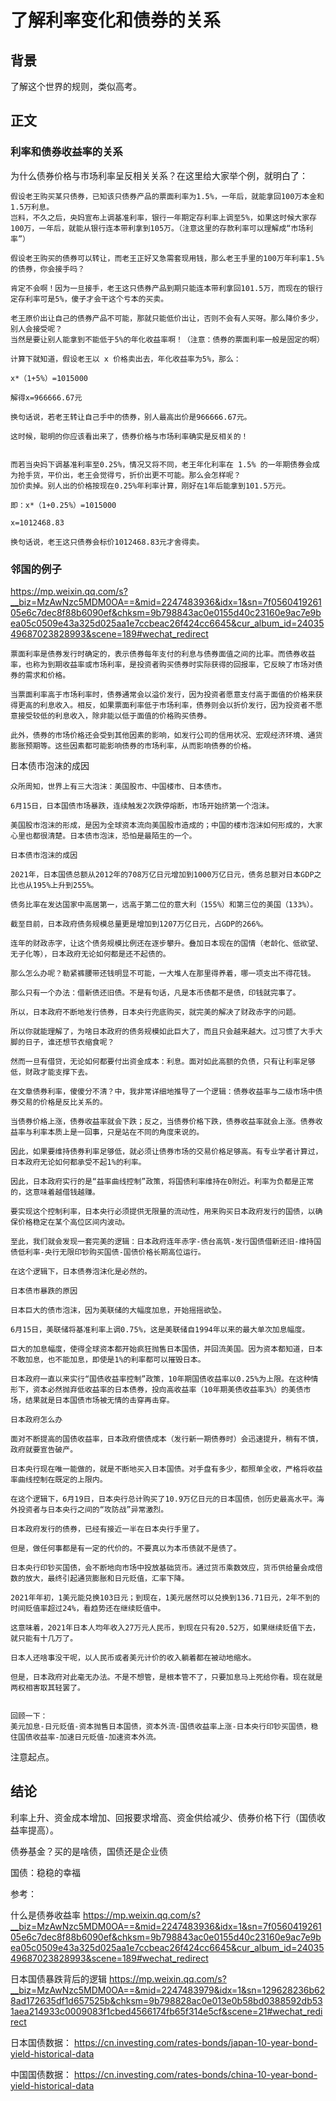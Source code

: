 # 了解利率变化和债券的关系

## 背景
了解这个世界的规则，类似高考。

## 正文

### 利率和债券收益率的关系

为什么债券价格与市场利率呈反相关关系？在这里给大家举个例，就明白了：
```
假设老王购买某只债券，已知该只债券产品的票面利率为1.5%，一年后，就能拿回100万本金和1.5万利息。
岂料，不久之后，央妈宣布上调基准利率，银行一年期定存利率上调至5%，如果这时候大家存100万，一年后，就能从银行连本带利拿到105万。（注意这里的存款利率可以理解成“市场利率”）

假设老王购买的债券可以转让，而老王正好又急需套现用钱，那么老王手里的100万年利率1.5%的债券，你会接手吗？

肯定不会啊！因为一旦接手，老王这只债券产品到期只能连本带利拿回101.5万，而现在的银行定存利率可是5%，傻子才会干这个亏本的买卖。

老王原价出让自己的债券产品不可能，那就只能低价出让，否则不会有人买呀。那么降价多少，别人会接受呢？
当然是要让别人能拿到不能低于5%的年化收益率啊！（注意：债券的票面利率一般是固定的啊）

计算下就知道，假设老王以 x 价格卖出去，年化收益率为5%，那么：

x*（1+5%）=1015000

解得x=966666.67元

换句话说，若老王转让自己手中的债券，别人最高出价是966666.67元。

这时候，聪明的你应该看出来了，债券价格与市场利率确实是反相关的！


而若当央妈下调基准利率至0.25%，情况又将不同，老王年化利率在 1.5% 的一年期债券会成为抢手货，平价出，老王会觉得亏，折价出更不可能。那么会怎样呢？
加价卖掉。别人出的价格按现在0.25%年利率计算，刚好在1年后能拿到101.5万元。

即：x*（1+0.25%）=1015000

x=1012468.83

换句话说，老王这只债券会标价1012468.83元才舍得卖。

```


### 邻国的例子

https://mp.weixin.qq.com/s?__biz=MzAwNzc5MDM0OA==&mid=2247483936&idx=1&sn=7f056041926105e6c7dec8f88b6090ef&chksm=9b798843ac0e0155d40c23160e9ac7e9bea05c0509e43a325d025aa1e7ccbeac26f424cc6645&cur_album_id=2403549687023828993&scene=189#wechat_redirect

```
票面利率是债券发行时确定的，表示债券每年支付的利息与债券面值之间的比率。而债券收益率，也称为到期收益率或市场利率，是投资者购买债券时实际获得的回报率，它反映了市场对债券的需求和价格。

当票面利率高于市场利率时，债券通常会以溢价发行，因为投资者愿意支付高于面值的价格来获得更高的利息收入。相反，如果票面利率低于市场利率，债券则会以折价发行，因为投资者不愿意接受较低的利息收入，除非能以低于面值的价格购买债券。

此外，债券的市场价格还会受到其他因素的影响，如发行公司的信用状况、宏观经济环境、通货膨胀预期等。这些因素都可能影响债券的市场利率，从而影响债券的价格。

```
日本债市泡沫的成因

```
众所周知，世界上有三大泡沫：美国股市、中国楼市、日本债市。

6月15日，日本国债市场暴跌，连续触发2次跌停熔断，市场开始挤第一个泡沫。

美国股市泡沫的形成，是因为全球资本流向美国股市造成的；中国的楼市泡沫如何形成的，大家心里也都很清楚。日本债市泡沫，恐怕是最陌生的一个。

日本债市泡沫的成因

2021年，日本国债总额从2012年的708万亿日元增加到1000万亿日元，债务总额对日本GDP之比也从195%上升到255%。

债务比率在发达国家中高居第一，远高于第二位的意大利（155%）和第三位的美国（133%）。

截至目前，日本政府债务规模总量更是增加到1207万亿日元，占GDP的266%。

连年的财政赤字，让这个债务规模比例还在逐步攀升。叠加日本现在的国情（老龄化、低欲望、无子化等），日本政府无论如何都是还不起债的。

那么怎么办呢？勒紧裤腰带还钱明显不可能，一大堆人在那里得养着，哪一项支出不得花钱。

那么只有一个办法：借新债还旧债。不是有句话，凡是本币债都不是债，印钱就完事了。

所以，日本政府不断地发行债券，日本央行兜底购买，就完美的解决了财政赤字的问题。

所以你就能理解了，为啥日本政府的债务规模如此巨大了，而且只会越来越大。过习惯了大手大脚的日子，谁还想节衣缩食呢？

然而一旦有借贷，无论如何都要付出资金成本：利息。面对如此高额的负债，只有让利率足够低，财政才能支撑下去。

在文章债券利率，傻傻分不清？中，我非常详细地推导了一个逻辑：债券收益率与二级市场中债券交易的价格是反比关系的。

当债券价格上涨，债券收益率就会下跌；反之，当债券价格下跌，债券收益率就会上涨。债券收益率与利率本质上是一回事，只是站在不同的角度来说的。

因此，如果要维持债券利率足够低，就必须让债券市场的交易价格足够高。有专业学者计算过，日本政府无论如何都承受不起1%的利率。

因此，日本政府实行的是“益率曲线控制”政策，将国债利率维持在0附近。利率为负都是正常的，这意味着越借钱越赚。

要实现这个控制利率，日本央行必须提供无限量的流动性，用来购买日本政府发行的国债，以确保价格稳定在某个高位区间内波动。

至此，我们就会发现一套完美的逻辑：日本政府连年赤字-债台高筑-发行国债借新还旧-维持国债低利率-央行无限印钞购买国债-国债价格长期高位运行。

在这个逻辑下，日本债券泡沫化是必然的。

日本债市暴跌的原因

日本巨大的债市泡沫，因为美联储的大幅度加息，开始摇摇欲坠。

6月15日，美联储将基准利率上调0.75%，这是美联储自1994年以来的最大单次加息幅度。

巨大的加息幅度，使得全球资本都开始疯狂抛售日本国债，并回流美国。因为资本都知道，日本不敢加息，也不能加息，即使是1%的利率都可以摧毁日本。

日本政府一直以来实行“国债收益率控制”政策，10年期国债收益率以0.25%为上限。在这种情形下，资本必然抛弃低收益率的日本债券，投向高收益率（10年期美债收益率3%）的美债市场，结果就是日本国债市场被无情的击穿再击穿。

日本政府怎么办

面对不断提高的国债收益率，日本政府偿债成本（发行新一期债券时）会迅速提升，稍有不慎，政府就要宣告破产。

日本央行现在唯一能做的，就是不断地买入日本国债。对手盘有多少，都照单全收，严格将收益率曲线控制在既定的上限内。

在这个逻辑下，6月19日，日本央行总计购买了10.9万亿日元的日本国债，创历史最高水平。海外投资者与日本央行之间的“攻防战”异常激烈。

日本政府发行的债券，已经有接近一半在日本央行手里了。

但是，做任何事都是有一定的代价的。不要真以为本币债就不是债了。

日本央行印钞买国债，会不断地向市场中投放基础货币。通过货币乘数效应，货币供给量会成倍数的放大，最终引起通货膨胀和日元贬值，汇率下降。

2021年年初，1美元能兑换103日元；到现在，1美元居然可以兑换到136.71日元，2年不到的时间贬值率超过24%，看趋势还在继续贬值中。

这意味着，2021年日本人均年收入27万元人民币，到现在只有20.52万，如果继续贬值下去，就只能有十几万了。

日本人还啥事没干呢，以人民币或者美元计价的收入躺着都在被动地缩水。

但是，日本政府对此毫无办法。不是不想管，是根本管不了，只要加息马上死给你看。现在就是两权相害取其轻罢了。


回顾一下：
美元加息-日元贬值-资本抛售日本国债，资本外流-国债收益率上涨-日本央行印钞买国债，稳住国债收益率-加速日元贬值-加速资本外流。

```

注意起点。

## 结论
利率上升、资金成本增加、回报要求增高、资金供给减少、债券价格下行（国债收益率提高）。

债券基金？买的是啥债，国债还是企业债

国债：稳稳的幸福

参考：

什么是债券收益率
https://mp.weixin.qq.com/s?__biz=MzAwNzc5MDM0OA==&mid=2247483936&idx=1&sn=7f056041926105e6c7dec8f88b6090ef&chksm=9b798843ac0e0155d40c23160e9ac7e9bea05c0509e43a325d025aa1e7ccbeac26f424cc6645&cur_album_id=2403549687023828993&scene=189#wechat_redirect

日本国债暴跌背后的逻辑
https://mp.weixin.qq.com/s?__biz=MzAwNzc5MDM0OA==&mid=2247483979&idx=1&sn=129628236b628ad172635df1d657525b&chksm=9b798828ac0e013e0b58bd0388592db531aea214933c0009083f1cbed4566174fb65f314e5cf&scene=21#wechat_redirect

日本国债数据：
https://cn.investing.com/rates-bonds/japan-10-year-bond-yield-historical-data

中国国债数据：
https://cn.investing.com/rates-bonds/china-10-year-bond-yield-historical-data

